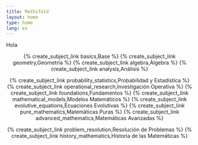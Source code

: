 ```yaml
---
title: Mathifold
layout: home
type: home
lang: es
---
```


Hola

<div style="position: relative;" align="center">

{% create_subject_link basics,Base %}
{% create_subject_link geometry,Geometría %}
{% create_subject_link algebra,Álgebra %}
{% create_subject_link analysis,Análisis %}

</div>

<div style="position: relative;" align="center">

{% create_subject_link probability_statistics,Probabilidad y Estadística %}
{% create_subject_link operational_research,Investigación Operativa %}
{% create_subject_link foundations,Fundamentos %}
{% create_subject_link mathematical_models,Modelos Matemáticos %}
{% create_subject_link evolutive_equations,Ecuaciones Evolutivas %}
{% create_subject_link pure_mathematics,Matemáticas Puras %}
{% create_subject_link advanced_mathematics,Matemáticas Avanzadas %}

</div>

<div style="position: relative;" align="center">

{% create_subject_link problem_resolution,Resolución de Problemas %}
{% create_subject_link history_mathematics,Historia de las Matemáticas %}

</div>
